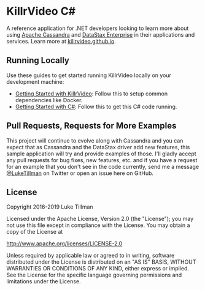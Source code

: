 # KillrVideo C\# #

A reference application for .NET developers looking to learn more about using [Apache Cassandra][cassandra] and
[DataStax Enterprise][dse] in their applications and services. Learn more at [killrvideo.github.io][killrvideo].

## Running Locally

Use these guides to get started running KillrVideo locally on your development machine:
* [Getting Started with KillrVideo][getting-started]: Follow this to setup common dependencies like Docker.
* [Getting Started with C#][getting-started-csharp]: Follow this to get this C# code running.

## Pull Requests, Requests for More Examples
This project will continue to evolve along with Cassandra and you can expect that as Cassandra and the DataStax driver add new features, this sample application will try and provide examples of those.  I'll gladly accept any pull requests for bug fixes, new features, etc.  and if you have a request for an example that you don't see in the code currently, send me a message [@LukeTillman][twitter] on Twitter or open an issue here on GitHub.

## License
Copyright 2016-2019 Luke Tillman

Licensed under the Apache License, Version 2.0 (the "License");
you may not use this file except in compliance with the License.
You may obtain a copy of the License at

http://www.apache.org/licenses/LICENSE-2.0

Unless required by applicable law or agreed to in writing, software
distributed under the License is distributed on an "AS IS" BASIS,
WITHOUT WARRANTIES OR CONDITIONS OF ANY KIND, either express or implied.
See the License for the specific language governing permissions and
limitations under the License.

[cassandra]: http://cassandra.apache.org/
[dse]: http://www.datastax.com/products/datastax-enterprise
[killrvideo]: https://killrvideo.github.io/
[getting-started]: https://killrvideo.github.io/getting-started/
[getting-started-csharp]: https://killrvideo.github.io/docs/languages/c-sharp/
[twitter]: https://twitter.com/LukeTillman
